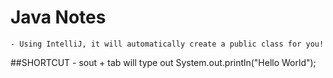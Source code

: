 # Java Notes 
	- Using IntelliJ, it will automatically create a public class for you!  

##SHORTCUT 
	- sout + tab will type out System.out.println("Hello World");


